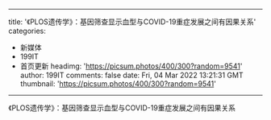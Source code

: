 
---
title: '《PLOS遗传学》：基因筛查显示血型与COVID-19重症发展之间有因果关系'
categories: 
 - 新媒体
 - 199IT
 - 首页更新
headimg: 'https://picsum.photos/400/300?random=9541'
author: 199IT
comments: false
date: Fri, 04 Mar 2022 13:21:31 GMT
thumbnail: 'https://picsum.photos/400/300?random=9541'
---

<div>   
《PLOS遗传学》：基因筛查显示血型与COVID-19重症发展之间有因果关系  
</div>
            